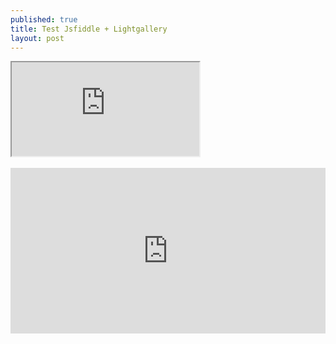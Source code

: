 ```yaml
---
published: true
title: Test Jsfiddle + Lightgallery
layout: post
---
```

<div class="intrinsic-container">
<iframe src="https://jsfiddle.net/qwzxc129/yfyr0j6m/embedded/result,html,js,css/dark/" allowfullscreen></iframe></div>
<br>
<div class="intrinsic-container">
<iframe src="https://codepen.io/qwzxc129/embed/kXjXkE/?theme-id=dark&default-tab=result&embed-version=2" frameborder='no'  scrolling='no' allowtransparency='true' allowfullscreen='true' style='width: 100%;' height='265'></iframe></div>
